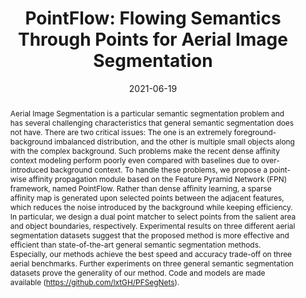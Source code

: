 ---
# Documentation: https://wowchemy.com/docs/managing-content/

title: "PointFlow: Flowing Semantics Through Points for Aerial Image Segmentation"
authors: [Xiangtai Li, Hao He, Xia Li, Duo Li, Guangliang Cheng, Jianping Shi, Lubin Weng, Yunhai Tong, Zhouchen Lin]
date: 2021-06-19
doi: ""

# Schedule page publish date (NOT publication's date).
publishDate: 2021-06-19

# Publication type.
# Legend: 0 = Uncategorized; 1 = Conference paper; 2 = Journal article;
# 3 = Preprint / Working Paper; 4 = Report; 5 = Book; 6 = Book section;
# 7 = Thesis; 8 = Patent
publication_types: ["1"]

# Publication name and optional abbreviated publication name.
publication: "In *Proceedings of the IEEE/CVF Conference on Computer Vision and Pattern Recognition*"
publication_short: "In *CVPR 2021*"

abstract: "Aerial Image Segmentation is a particular semantic segmentation problem and has several challenging characteristics that general semantic segmentation does not have. There are two critical issues: The one is an extremely foreground-background imbalanced distribution, and the other is multiple small objects along with the complex background. Such problems make the recent dense affinity context modeling perform poorly even compared with baselines due to over-introduced background context. To handle these problems, we propose a point-wise affinity propagation module based on the Feature Pyramid Network (FPN) framework, named PointFlow. Rather than dense affinity learning, a sparse affinity map is generated upon selected points between the adjacent features, which reduces the noise introduced by the background while keeping efficiency. In particular, we design a dual point matcher to select points from the salient area and object boundaries, respectively. Experimental results on three different aerial segmentation datasets suggest that the proposed method is more effective and efficient than state-of-the-art general semantic segmentation methods. Especially, our methods achieve the best speed and accuracy trade-off on three aerial benchmarks. Further experiments on three general semantic segmentation datasets prove the generality of our method. Code and models are made available (https://github.com/lxtGH/PFSegNets)."

# Summary. An optional shortened abstract.
summary: ""

tags: []
categories: []
featured: true

# Custom links (optional).
#   Uncomment and edit lines below to show custom links.
links:
- name: PDF
  url: https://openaccess.thecvf.com/content/CVPR2021/papers/Li_PointFlow_Flowing_Semantics_Through_Points_for_Aerial_Image_Segmentation_CVPR_2021_paper.pdf
  icon_pack: fas
  icon: file-pdf
- name: Code
  url: https://github.com/lxtGH/PFSegNets
  icon_pack: fab
  icon: github

url_pdf: 
url_code: 
url_dataset:
url_poster:
url_project:
url_slides:
url_source: 
url_video:

# Featured image
# To use, add an image named `featured.jpg/png` to your page's folder. 
# Focal points: Smart, Center, TopLeft, Top, TopRight, Left, Right, BottomLeft, Bottom, BottomRight.
image:
  caption: ""
  focal_point: ""
  preview_only: false

# Associated Projects (optional).
#   Associate this publication with one or more of your projects.
#   Simply enter your project's folder or file name without extension.
#   E.g. `internal-project` references `content/project/internal-project/index.md`.
#   Otherwise, set `projects: []`.
projects: []

# Slides (optional).
#   Associate this publication with Markdown slides.
#   Simply enter your slide deck's filename without extension.
#   E.g. `slides: "example"` references `content/slides/example/index.md`.
#   Otherwise, set `slides: ""`.
slides: ""
---